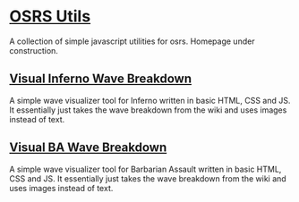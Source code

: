 # [OSRS Utils](https://tiamtum.github.io/osrs-utils/)

A collection of simple javascript utilities for osrs. Homepage under construction.

## [Visual Inferno Wave Breakdown](https://tiamtum.github.io/osrs-utils/utils/visual-inferno-wave-breakdown/visual-inferno-wave-breakdown.html)
A simple wave visualizer tool for Inferno written in basic HTML, CSS and JS. It essentially just takes the wave breakdown from the wiki and uses images instead of text.

## [Visual BA Wave Breakdown](https://tiamtum.github.io/osrs-utils/utils/visual-ba-wave-breakdown/visual-ba-wave-breakdown.html)
A simple wave visualizer tool for Barbarian Assault written in basic HTML, CSS and JS. It essentially just takes the wave breakdown from the wiki and uses images instead of text.
